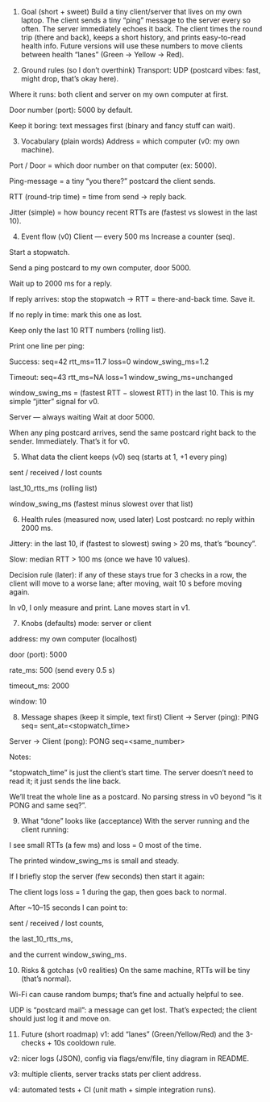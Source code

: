 1) Goal (short + sweet)
Build a tiny client/server that lives on my own laptop.
The client sends a tiny “ping” message to the server every so often.
The server immediately echoes it back.
The client times the round trip (there and back), keeps a short history, and prints easy-to-read health info.
Future versions will use these numbers to move clients between health “lanes” (Green → Yellow → Red).

2) Ground rules (so I don’t overthink)
Transport: UDP (postcard vibes: fast, might drop, that’s okay here).

Where it runs: both client and server on my own computer at first.

Door number (port): 5000 by default.

Keep it boring: text messages first (binary and fancy stuff can wait).

3) Vocabulary (plain words)
Address = which computer (v0: my own machine).

Port / Door = which door number on that computer (ex: 5000).

Ping-message = a tiny “you there?” postcard the client sends.

RTT (round-trip time) = time from send → reply back.

Jitter (simple) = how bouncy recent RTTs are (fastest vs slowest in the last 10).

4) Event flow (v0)
Client — every 500 ms
Increase a counter (seq).

Start a stopwatch.

Send a ping postcard to my own computer, door 5000.

Wait up to 2000 ms for a reply.

If reply arrives: stop the stopwatch → RTT = there-and-back time. Save it.

If no reply in time: mark this one as lost.

Keep only the last 10 RTT numbers (rolling list).

Print one line per ping:

Success: seq=42 rtt_ms=11.7 loss=0 window_swing_ms=1.2

Timeout: seq=43 rtt_ms=NA loss=1 window_swing_ms=unchanged

window_swing_ms = (fastest RTT − slowest RTT) in the last 10. This is my simple “jitter” signal for v0.

Server — always waiting
Wait at door 5000.

When any ping postcard arrives, send the same postcard right back to the sender. Immediately. That’s it for v0.

5) What data the client keeps (v0)
seq (starts at 1, +1 every ping)

sent / received / lost counts

last_10_rtts_ms (rolling list)

window_swing_ms (fastest minus slowest over that list)

6) Health rules (measured now, used later)
Lost postcard: no reply within 2000 ms.

Jittery: in the last 10, if (fastest to slowest) swing > 20 ms, that’s “bouncy”.

Slow: median RTT > 100 ms (once we have 10 values).

Decision rule (later): if any of these stays true for 3 checks in a row, the client will move to a worse lane; after moving, wait 10 s before moving again.

In v0, I only measure and print. Lane moves start in v1.

7) Knobs (defaults)
mode: server or client

address: my own computer (localhost)

door (port): 5000

rate_ms: 500 (send every 0.5 s)

timeout_ms: 2000

window: 10

8) Message shapes (keep it simple, text first)
Client → Server (ping): PING seq=<number> sent_at=<stopwatch_time>

Server → Client (pong): PONG seq=<same_number>

Notes:

“stopwatch_time” is just the client’s start time. The server doesn’t need to read it; it just sends the line back.

We’ll treat the whole line as a postcard. No parsing stress in v0 beyond “is it PONG and same seq?”.

9) What “done” looks like (acceptance)
With the server running and the client running:

I see small RTTs (a few ms) and loss = 0 most of the time.

The printed window_swing_ms is small and steady.

If I briefly stop the server (few seconds) then start it again:

The client logs loss = 1 during the gap, then goes back to normal.

After ~10–15 seconds I can point to:

sent / received / lost counts,

the last_10_rtts_ms,

and the current window_swing_ms.

10) Risks & gotchas (v0 realities)
On the same machine, RTTs will be tiny (that’s normal).

Wi-Fi can cause random bumps; that’s fine and actually helpful to see.

UDP is “postcard mail”: a message can get lost. That’s expected; the client should just log it and move on.

11) Future (short roadmap)
v1: add “lanes” (Green/Yellow/Red) and the 3-checks + 10s cooldown rule.

v2: nicer logs (JSON), config via flags/env/file, tiny diagram in README.

v3: multiple clients, server tracks stats per client address.

v4: automated tests + CI (unit math + simple integration runs).